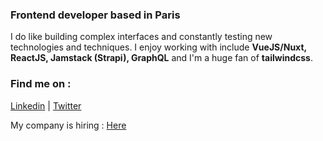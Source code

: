 ### Frontend developer based in Paris

I do like building complex interfaces and constantly testing new technologies and techniques. I enjoy working with include **VueJS/Nuxt, ReactJS, Jamstack (Strapi), GraphQL** and I'm a huge fan of **tailwindcss**.


### Find me on :
[Linkedin](https://www.linkedin.com/in/clem-cornet) | [Twitter](https://twitter.com/ClemCornet)

My company is hiring : [Here](https://refer.hellotrusty.io/wjevmcvwlv)


